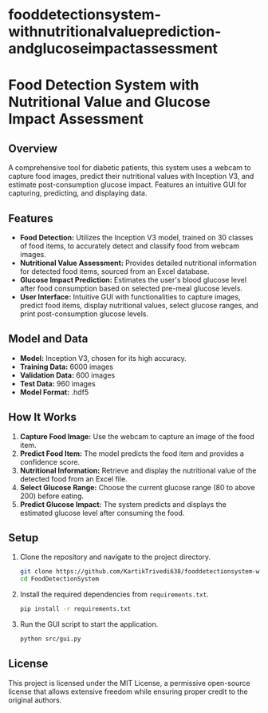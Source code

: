 # fooddetectionsystem-withnutritionalvalueprediction-andglucoseimpactassessment
# Food Detection System with Nutritional Value and Glucose Impact Assessment

## Overview
A comprehensive tool for diabetic patients, this system uses a webcam to capture food images, predict their nutritional values with Inception V3, and estimate post-consumption glucose impact. Features an intuitive GUI for capturing, predicting, and displaying data.

## Features
- **Food Detection:** Utilizes the Inception V3 model, trained on 30 classes of food items, to accurately detect and classify food from webcam images.
- **Nutritional Value Assessment:** Provides detailed nutritional information for detected food items, sourced from an Excel database.
- **Glucose Impact Prediction:** Estimates the user's blood glucose level after food consumption based on selected pre-meal glucose levels.
- **User Interface:** Intuitive GUI with functionalities to capture images, predict food items, display nutritional values, select glucose ranges, and print post-consumption glucose levels.

## Model and Data
- **Model:** Inception V3, chosen for its high accuracy.
- **Training Data:** 6000 images
- **Validation Data:** 600 images
- **Test Data:** 960 images
- **Model Format:** .hdf5

## How It Works
1. **Capture Food Image:** Use the webcam to capture an image of the food item.
2. **Predict Food Item:** The model predicts the food item and provides a confidence score.
3. **Nutritional Information:** Retrieve and display the nutritional value of the detected food from an Excel file.
4. **Select Glucose Range:** Choose the current glucose range (80 to above 200) before eating.
5. **Predict Glucose Impact:** The system predicts and displays the estimated glucose level after consuming the food.

## Setup
1. Clone the repository and navigate to the project directory.
    ```sh
    git clone https://github.com/KartikTrivedi638/fooddetectionsystem-withnutritionalvalueprediction-andglucoseimpactassessment.git
    cd FoodDetectionSystem
    ```
2. Install the required dependencies from `requirements.txt`.
    ```sh
    pip install -r requirements.txt
    ```
3. Run the GUI script to start the application.
    ```sh
    python src/gui.py
    ```

## License
This project is licensed under the MIT License, a permissive open-source license that allows extensive freedom while ensuring proper credit to the original authors.
